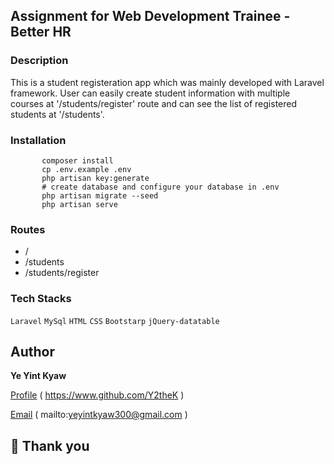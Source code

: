 ## Assignment for Web Development Trainee - Better HR

### Description

This is a student registeration app which was mainly developed with Laravel framework.
User can easily create student information with multiple courses at '/students/register' route and can see the list of registered students at '/students'. 

### Installation 
```    
       composer install 
       cp .env.example .env 
       php artisan key:generate
       # create database and configure your database in .env 
       php artisan migrate --seed 
       php artisan serve    
```

### Routes
- /
- /students
- /students/register
       
### Tech Stacks
` Laravel `  ` MySql ` `HTML` `CSS` `Bootstarp` `jQuery-datatable` 

## Author
**Ye Yint Kyaw**

[Profile](https://www.github.com/Y2theK) ( https://www.github.com/Y2theK )

[Email](mailto:yeyintkyaw300@gmail.com?subject=Hi "Hi!") ( mailto:yeyintkyaw300@gmail.com )

## 🤝 Thank you


